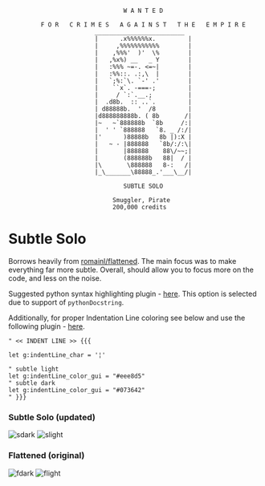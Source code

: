 ```text
                                W A N T E D

         F O R   C R I M E S   A G A I N S T   T H E   E M P I R E
                        _________________________ 
                        |      .x%%%%%%x.         |
                        |     ,%%%%%%%%%%%        |
                        |    ,%%%'  )'  \%        |
                        |   ,%x%) __   _ Y        |
                        |   :%%% ~=-. <=~|        |
                        |   :%%::. .:,\  |        |
                        |   `;%:`\. `-' .'        |
                        |    ``x`. -===-;         |
                        |     / `:`.__.;          |
                        |  .d8b.  :: ..`.         |
                        | d88888b.  '  /8         |
                        |d888888888b. ( 8b       /|
                        |~   ~`888888b  `8b     /:|
                        |  ' ' `888888   `8. _ /:/|
                        |'      )88888b   8b |):X |
                        |   ~ - |888888   `8b/:/:\|
                        |       |888888    88\/~~;|
                        |       (888888b   88|  / |
                        |\       \888888   8-:   /|
                        |_\_______\88888_.'___\__/|

                                SUBTLE SOLO

                             Smuggler, Pirate
                             200,000 credits
```
# Subtle Solo

Borrows heavily from [romainl/flattened](https://github.com/romainl/flattened). The main focus was to make everything far more subtle. Overall, should allow you to focus more on the code, and less on the noise.

Suggested python syntax highlighting plugin - [here](Hyleus/vim-python-syntax). This option is selected due to support of `pythonDocstring`.

Additionally, for proper Indentation Line coloring see below and use the following plugin - [here](https://github.com/Yggdroot/indentLine).

```vim
" << INDENT LINE >> {{{

let g:indentLine_char = '¦'

" subtle light
let g:indentLine_color_gui = "#eee8d5"
" subtle dark
let g:indentLine_color_gui = "#073642"
" }}}
```

### Subtle Solo (updated)

![sdark](https://i.imgur.com/kmhTimh.png)
![slight](https://i.imgur.com/VxatK5s.png)

### Flattened (original)

![fdark](https://i.imgur.com/q7NXM7u.png)
![flight](https://i.imgur.com/Y09h6mr.png)
